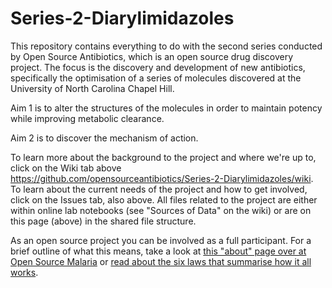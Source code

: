 # Series-2-Diarylimidazoles

This repository contains everything to do with the second series conducted by Open Source Antibiotics, which is an open source drug discovery project. The focus is the discovery and development of new antibiotics, specifically the optimisation of a series of molecules discovered at the University of North Carolina Chapel Hill. 

Aim 1 is to alter the structures of the molecules in order to maintain potency while improving metabolic clearance.

Aim 2 is to discover the mechanism of action.

To learn more about the background to the project and where we're up to, click on the Wiki tab above https://github.com/opensourceantibiotics/Series-2-Diarylimidazoles/wiki. To learn about the current needs of the project and how to get involved, click on the Issues tab, also above. All files related to the project are either within online lab notebooks (see "Sources of Data" on the wiki) or are on this page (above) in the shared file structure.

As an open source project you can be involved as a full participant. For a brief outline of what this means, take a look at [this "about" page over at Open Source Malaria](https://github.com/OpenSourceMalaria/About-StartHere-FAQ) or [read about the six laws that summarise how it all works](https://onlinelibrary.wiley.com/doi/full/10.1002/cmdc.201900565).
